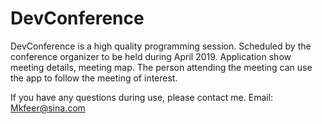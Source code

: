 # DevConference

DevConference is a high quality programming session.
Scheduled by the conference organizer to be held during April 2019.
Application show meeting details, meeting map.
The person attending the meeting can use the app to follow the meeting of interest.

If you have any questions during use, please contact me.
Email: Mkfeer@sina.com
